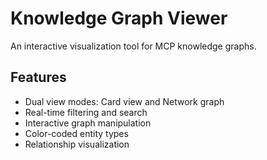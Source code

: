 # Knowledge Graph Viewer

An interactive visualization tool for MCP knowledge graphs.

## Features

- Dual view modes: Card view and Network graph
- Real-time filtering and search
- Interactive graph manipulation
- Color-coded entity types
- Relationship visualization